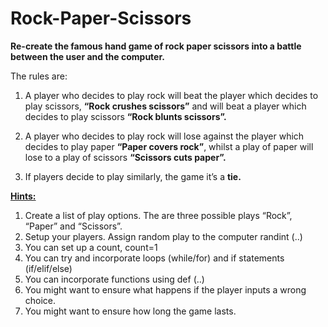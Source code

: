 # Rock-Paper-Scissors

**Re-create the famous hand game of rock paper scissors into a battle between the user and the computer.**

The rules are:
1)	A player who decides to play rock will beat the player which decides to play scissors, **“Rock crushes scissors”** and will beat a player which decides to play scissors **“Rock blunts scissors”.**

2)	A player who decides to play rock will lose against the player which decides to play paper **“Paper covers rock”**, whilst a play of paper will lose to a play of scissors **“Scissors cuts paper”.**

3)	If players decide to play similarly, the game it’s a **tie.**

**<ins>Hints:</ins>**
1. Create a list of play options. The are three possible plays “Rock”, “Paper” and “Scissors”.
2. Setup your players. Assign random play to the computer randint (..)
3. You can set up a count, count=1
4. You can try and incorporate loops (while/for) and if statements (if/elif/else)
5. You can incorporate functions using def (..)
6. You might want to ensure what happens if the player inputs a wrong choice.
7. You might want to ensure how long the game lasts. 






